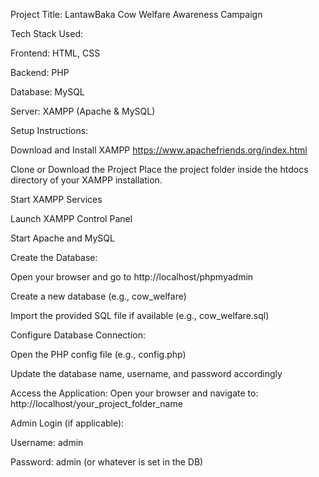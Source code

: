 Project Title:
LantawBaka Cow Welfare Awareness Campaign

Tech Stack Used:

Frontend: HTML, CSS

Backend: PHP

Database: MySQL

Server: XAMPP (Apache & MySQL)

Setup Instructions:

Download and Install XAMPP
https://www.apachefriends.org/index.html

Clone or Download the Project
Place the project folder inside the htdocs directory of your XAMPP installation.

Start XAMPP Services

Launch XAMPP Control Panel

Start Apache and MySQL

Create the Database:

Open your browser and go to http://localhost/phpmyadmin

Create a new database (e.g., cow_welfare)

Import the provided SQL file if available (e.g., cow_welfare.sql)

Configure Database Connection:

Open the PHP config file (e.g., config.php)

Update the database name, username, and password accordingly

Access the Application:
Open your browser and navigate to:
http://localhost/your_project_folder_name

Admin Login (if applicable):

Username: admin

Password: admin (or whatever is set in the DB)
